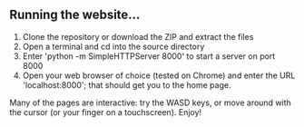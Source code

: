 ## Running the website...

  1. Clone the repository or download the ZIP and extract the files  
  2. Open a terminal and cd into the source directory 
  3. Enter 'python -m SimpleHTTPServer 8000' to start a server on port 8000
  4. Open your web browser of choice (tested on Chrome) and enter the URL 
     'localhost:8000'; that should get you to the home page.

Many of the pages are interactive: try the WASD keys, or move around with the cursor (or your finger on a touchscreen). Enjoy!
